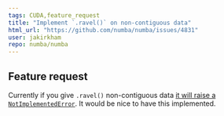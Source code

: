 ```yaml
---
tags: CUDA,feature_request
title: "Implement `.ravel()` on non-contiguous data"
html_url: "https://github.com/numba/numba/issues/4831"
user: jakirkham
repo: numba/numba
---
```


<!--

Thanks for opening an issue! To help the Numba team handle your information
efficiently, please first ensure that there is no other issue present that
already describes the issue you have
(search at https://github.com/numba/numba/issues?&q=is%3Aissue).

For more general "how do I do X?" type questions, please speak to us in real
time on https://gitter.im/numba/numba or post to the Numba mailing list
https://groups.google.com/a/continuum.io/forum/#!forum/numba-users.

-->

## Feature request

Currently if you give `.ravel()` non-contiguous data [it will raise a `NotImplementedError`]( https://github.com/numba/numba/blob/bdd8e312a24c5b76ee4fe480abe553cff349aa51/numba/cuda/cudadrv/devicearray.py#L493 ). It would be nice to have this implemented.

<!--

Please include details of the feature you would like to see, why you would
like to see it/the use case

-->
